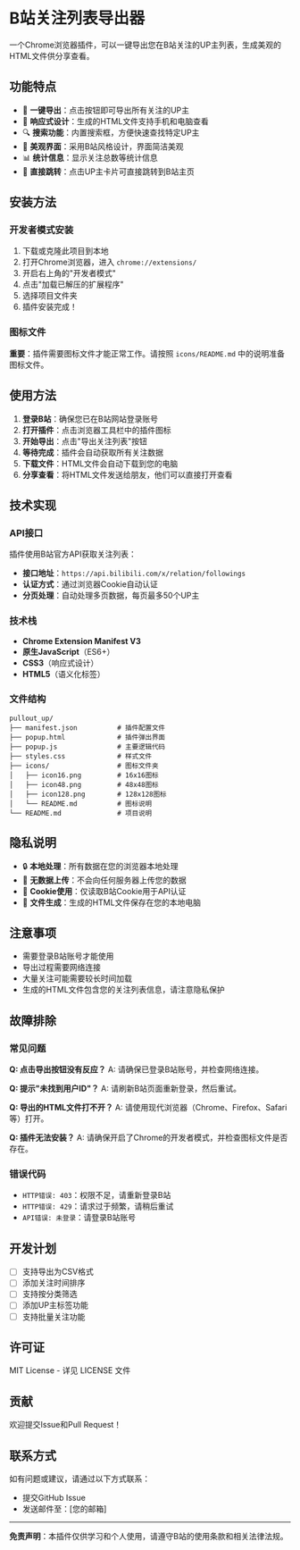 # B站关注列表导出器

一个Chrome浏览器插件，可以一键导出您在B站关注的UP主列表，生成美观的HTML文件供分享查看。

## 功能特点

- 🚀 **一键导出**：点击按钮即可导出所有关注的UP主
- 📱 **响应式设计**：生成的HTML文件支持手机和电脑查看
- 🔍 **搜索功能**：内置搜索框，方便快速查找特定UP主
- 🎨 **美观界面**：采用B站风格设计，界面简洁美观
- 📊 **统计信息**：显示关注总数等统计信息
- 🔗 **直接跳转**：点击UP主卡片可直接跳转到B站主页

## 安装方法

### 开发者模式安装

1. 下载或克隆此项目到本地
2. 打开Chrome浏览器，进入 `chrome://extensions/`
3. 开启右上角的"开发者模式"
4. 点击"加载已解压的扩展程序"
5. 选择项目文件夹
6. 插件安装完成！

### 图标文件

**重要**：插件需要图标文件才能正常工作。请按照 `icons/README.md` 中的说明准备图标文件。

## 使用方法

1. **登录B站**：确保您已在B站网站登录账号
2. **打开插件**：点击浏览器工具栏中的插件图标
3. **开始导出**：点击"导出关注列表"按钮
4. **等待完成**：插件会自动获取所有关注数据
5. **下载文件**：HTML文件会自动下载到您的电脑
6. **分享查看**：将HTML文件发送给朋友，他们可以直接打开查看

## 技术实现

### API接口

插件使用B站官方API获取关注列表：
- **接口地址**：`https://api.bilibili.com/x/relation/followings`
- **认证方式**：通过浏览器Cookie自动认证
- **分页处理**：自动处理多页数据，每页最多50个UP主

### 技术栈

- **Chrome Extension Manifest V3**
- **原生JavaScript**（ES6+）
- **CSS3**（响应式设计）
- **HTML5**（语义化标签）

### 文件结构

```
pullout_up/
├── manifest.json          # 插件配置文件
├── popup.html             # 插件弹出界面
├── popup.js               # 主要逻辑代码
├── styles.css             # 样式文件
├── icons/                 # 图标文件夹
│   ├── icon16.png         # 16x16图标
│   ├── icon48.png         # 48x48图标
│   ├── icon128.png        # 128x128图标
│   └── README.md          # 图标说明
└── README.md              # 项目说明
```

## 隐私说明

- 🔒 **本地处理**：所有数据在您的浏览器本地处理
- 🚫 **无数据上传**：不会向任何服务器上传您的数据
- 🍪 **Cookie使用**：仅读取B站Cookie用于API认证
- 📁 **文件生成**：生成的HTML文件保存在您的本地电脑

## 注意事项

- 需要登录B站账号才能使用
- 导出过程需要网络连接
- 大量关注可能需要较长时间加载
- 生成的HTML文件包含您的关注列表信息，请注意隐私保护

## 故障排除

### 常见问题

**Q: 点击导出按钮没有反应？**
A: 请确保已登录B站账号，并检查网络连接。

**Q: 提示"未找到用户ID"？**
A: 请刷新B站页面重新登录，然后重试。

**Q: 导出的HTML文件打不开？**
A: 请使用现代浏览器（Chrome、Firefox、Safari等）打开。

**Q: 插件无法安装？**
A: 请确保开启了Chrome的开发者模式，并检查图标文件是否存在。

### 错误代码

- `HTTP错误: 403`：权限不足，请重新登录B站
- `HTTP错误: 429`：请求过于频繁，请稍后重试
- `API错误: 未登录`：请登录B站账号

## 开发计划

- [ ] 支持导出为CSV格式
- [ ] 添加关注时间排序
- [ ] 支持按分类筛选
- [ ] 添加UP主标签功能
- [ ] 支持批量关注功能

## 许可证

MIT License - 详见 LICENSE 文件

## 贡献

欢迎提交Issue和Pull Request！

## 联系方式

如有问题或建议，请通过以下方式联系：
- 提交GitHub Issue
- 发送邮件至：[您的邮箱]

---

**免责声明**：本插件仅供学习和个人使用，请遵守B站的使用条款和相关法律法规。
